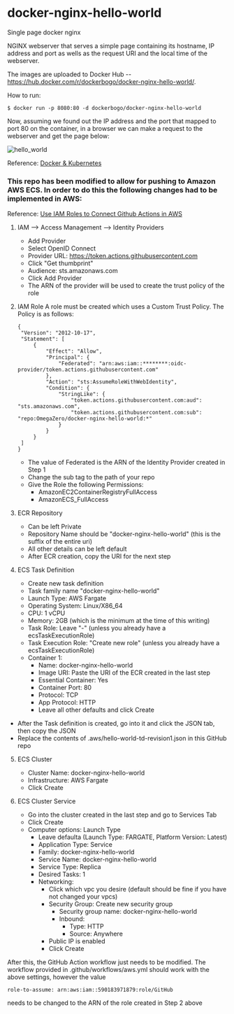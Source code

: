 # docker-nginx-hello-world
Single page docker nginx 


NGINX webserver that serves a simple page containing its hostname, IP address and port as wells as the request URI and the local time of the webserver.

The images are uploaded to Docker Hub -- https://hub.docker.com/r/dockerbogo/docker-nginx-hello-world/.

How to run:
```
$ docker run -p 8080:80 -d dockerbogo/docker-nginx-hello-world
```

Now, assuming we found out the IP address and the port that mapped to port 80 on the container, in a browser we can make a request to the webserver and get the page below: 

![hello_world](./hello_world.png)


Reference: [Docker & Kubernetes](http://bogotobogo.com/DevOps/Docker/Docker_Kubernetes.php)

### This repo has been modified to allow for pushing to Amazon AWS ECS.  In order to do this the following changes had to be implemented in AWS:
Reference: [Use IAM Roles to Connect Github Actions in AWS](https://aws.amazon.com/blogs/security/use-iam-roles-to-connect-github-actions-to-actions-in-aws/)
1) IAM --> Access Management --> Identity Providers
   - Add Provider
   - Select OpenID Connect
   - Provider URL: https://token.actions.githubusercontent.com
   - Click "Get thumbprint"
   - Audience: sts.amazonaws.com
   - Click Add Provider
   - The ARN of the provider will be used to create the trust policy of the role
     
2) IAM Role
   A role must be created which uses a Custom Trust Policy. The Policy is as follows:
   ```
   {
    "Version": "2012-10-17",
    "Statement": [
        {
            "Effect": "Allow",
            "Principal": {
                "Federated": "arn:aws:iam::********:oidc-provider/token.actions.githubusercontent.com"
            },
            "Action": "sts:AssumeRoleWithWebIdentity",
            "Condition": {
                "StringLike": {
                    "token.actions.githubusercontent.com:aud": "sts.amazonaws.com",
                    "token.actions.githubusercontent.com:sub": "repo:OmegaZero/docker-nginx-hello-world:*"
                }
            }
        }
    ]
   }
   ```
   - The value of Federated is the ARN of the Identity Provider created in Step 1
   - Change the sub tag to the path of your repo
   - Give the Role the following Permissions:
     - AmazonEC2ContainerRegistryFullAccess
     - AmazonECS_FullAccess

3) ECR Repository
   - Can be left Private
   - Repository Name should be "docker-nginx-hello-world" (this is the suffix of the entire uri)
   - All other details can be left default
   - After ECR creation, copy the URI for the next step
  
4) ECS Task Definition
   - Create new task definition
   - Task family name "docker-nginx-hello-world"
   - Launch Type: AWS Fargate
   - Operating System: Linux/X86_64
   - CPU: 1 vCPU
   - Memory: 2GB (which is the minimum at the time of this writing)
   - Task Role: Leave "-" (unless you already have a ecsTaskExecutionRole)
   - Task Execution Role: "Create new role" (unless you already have a ecsTaskExecutionRole)
   - Container 1:
     - Name: docker-nginx-hello-world
     - Image URI: Paste the URI of the ECR created in the last step
     - Essential Container: Yes
     - Container Port: 80
     - Protocol: TCP
     - App Protocol: HTTP
     - Leave all other defaults and click Create
  - After the Task definition is created, go into it and click the JSON tab, then copy the JSON
  - Replace the contents of .aws/hello-world-td-revision1.json in this GitHub repo

5) ECS Cluster
   - Cluster Name: docker-nginx-hello-world
   - Infrastructure: AWS Fargate
   - Click Create

6) ECS Cluster Service
   - Go into the cluster created in the last step and go to Services Tab
   - Click Create
   - Computer options: Launch Type
     - Leave defaulta (Launch Type: FARGATE, Platform Version: Latest)
     - Application Type: Service
     - Family: docker-nginx-hello-world
     - Service Name: docker-nginx-hello-world
     - Service Type: Replica
     - Desired Tasks: 1
     - Networking:
       - Click which vpc you desire (default should be fine if you have not changed your vpcs)
       - Security Group: Create new security group
         - Security group name: docker-nginx-hello-world
         - Inbound:
           - Type: HTTP
           - Source: Anywhere
       - Public IP is enabled
       - Click Create

After this, the GitHub Action workflow just needs to be modified. The workflow provided in .github/workflows/aws.yml should work with the above settings, however the value 
```
role-to-assume: arn:aws:iam::590183971879:role/GitHub
```
needs to be changed to the ARN of the role created in Step 2 above
